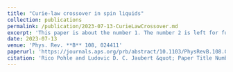 ```yaml
---
title: "Curie-law crossover in spin liquids"
collection: publications
permalink: /publication/2023-07-13-CurieLawCrossover.md
excerpt: 'This paper is about the number 1. The number 2 is left for future work.'
date: 2023-07-13
venue: 'Phys. Rev. **B** 108, 024411'
paperurl: 'https://journals.aps.org/prb/abstract/10.1103/PhysRevB.108.024411'
citation: 'Rico Pohle and Ludovic D. C. Jaubert &quot; Paper Title Number 1.&quot; <i>Journal 1</i>. 1(1).'
---
```

